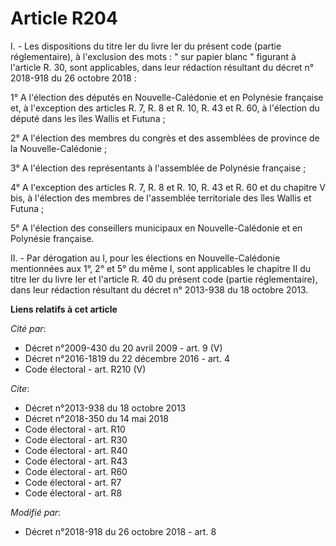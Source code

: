 # Article R204

I. - Les dispositions du titre Ier du livre Ier du présent code (partie réglementaire), à l'exclusion des mots : " sur papier
blanc " figurant à l'article R. 30, sont applicables, dans leur rédaction résultant du décret n° 2018-918 du 26 octobre
2018 :

1° A l'élection des députés en Nouvelle-Calédonie et en Polynésie française et, à l'exception des articles R. 7, R. 8 et R.
10, R. 43 et R. 60, à l'élection du député dans les îles Wallis et Futuna ;

2° A l'élection des membres du congrès et des assemblées de province de la Nouvelle-Calédonie ;

3° A l'élection des représentants à l'assemblée de Polynésie française ;

4° A l'exception des articles R. 7, R. 8 et R. 10, R. 43 et R. 60 et du chapitre V bis, à l'élection des membres de
l'assemblée territoriale des îles Wallis et Futuna ;

5° A l'élection des conseillers municipaux en Nouvelle-Calédonie et en Polynésie française.

II. - Par dérogation au I, pour les élections en Nouvelle-Calédonie mentionnées aux 1°, 2° et 5° du même I, sont applicables
le chapitre II du titre Ier du livre Ier et l'article R. 40 du présent code (partie réglementaire), dans leur rédaction
résultant du décret n° 2013-938 du 18 octobre 2013.

**Liens relatifs à cet article**

_Cité par_:

  - Décret n°2009-430 du 20 avril 2009 - art. 9 (V)
  - Décret n°2016-1819 du 22 décembre 2016 - art. 4
  - Code électoral - art. R210 (V)

_Cite_:

  - Décret n°2013-938 du 18 octobre 2013
  - Décret n°2018-350 du 14 mai 2018
  - Code électoral - art. R10
  - Code électoral - art. R30
  - Code électoral - art. R40
  - Code électoral - art. R43
  - Code électoral - art. R60
  - Code électoral - art. R7
  - Code électoral - art. R8

_Modifié par_:

  - Décret n°2018-918 du 26 octobre 2018 - art. 8
